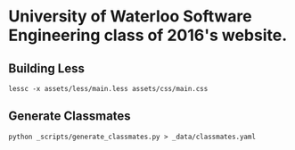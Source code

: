 University of Waterloo Software Engineering class of 2016's website.
===

Building Less
---

```
lessc -x assets/less/main.less assets/css/main.css
```

Generate Classmates
---

```
python _scripts/generate_classmates.py > _data/classmates.yaml
```
